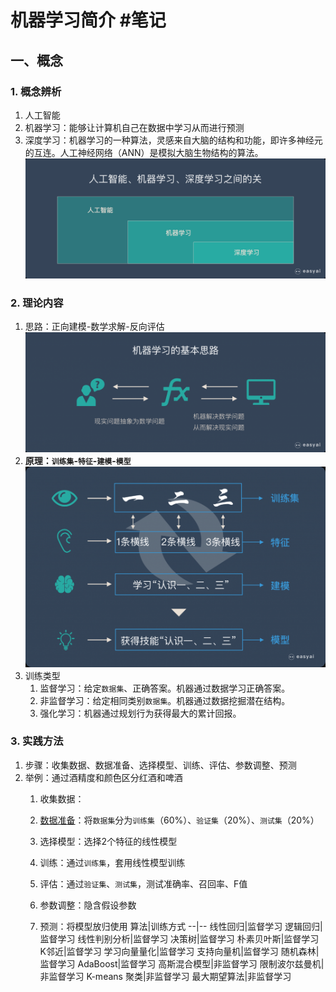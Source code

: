 # 机器学习简介 #笔记

## 一、概念

### 1. 概念辨析

1. 人工智能
2. 机器学习：能够让计算机自己在数据中学习从而进行预测
3. 深度学习：机器学习的一种算法，灵感来自大脑的结构和功能，即许多神经元的互连。人工神经网络（ANN）是模拟大脑生物结构的算法。
    ![20220812150105](https://raw.githubusercontent.com/dsw676676/picture/main/image/20220812150105.png)

### 2. 理论内容

1. 思路：正向建模-数学求解-反向评估
    ![20220812150223](https://raw.githubusercontent.com/dsw676676/picture/main/image/20220812150223.png)
2. **原理：`训练集`-`特征`-`建模`-`模型`**
    ![20220812150432](https://raw.githubusercontent.com/dsw676676/picture/main/image/20220812150432.png)
3. 训练类型
   1. 监督学习：给定`数据集`、正确答案。机器通过数据学习正确答案。
   2. 非监督学习：给定相同类别`数据集`。机器通过数据挖掘潜在结构。
   3. 强化学习：机器通过规划行为获得最大的累计回报。

### 3. 实践方法

1. 步骤：收集数据、数据准备、选择模型、训练、评估、参数调整、预测
2. 举例：通过酒精度和颜色区分红酒和啤酒
   1. 收集数据：
   2. [数据准备](https://easyai.tech/blog/ai-dataset-6-problem-solution/)：将`数据集`分为`训练集`（60%）、`验证集`（20%）、`测试集`（20%）

   3. 选择模型：选择2个特征的线性模型
   4. 训练：通过`训练集`，套用线性模型训练
   5. 评估：通过`验证集`、`测试集`，测试准确率、召回率、F值
   6. 参数调整：隐含假设参数
   7. 预测：将模型放归使用
        算法|训练方式
        --|--
        线性回归|监督学习
        逻辑回归|监督学习
        线性判别分析|监督学习
        决策树|监督学习
        朴素贝叶斯|监督学习
        K邻近|监督学习
        学习向量量化|监督学习
        支持向量机|监督学习
        随机森林|监督学习
        AdaBoost|监督学习
        高斯混合模型|非监督学习
        限制波尔兹曼机|非监督学习
        K-means 聚类|非监督学习
        最大期望算法|非监督学习
